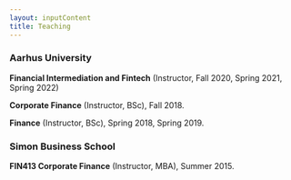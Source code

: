 ```yaml
---
layout: inputContent
title: Teaching
---
```


### Aarhus University
**Financial Intermediation and Fintech** (Instructor, Fall 2020, Spring 2021, Spring 2022)

**Corporate Finance** (Instructor, BSc), Fall 2018.

**Finance** (Instructor, BSc), Spring 2018, Spring 2019.

### Simon Business School
**FIN413 Corporate Finance** (Instructor, MBA), Summer 2015.

